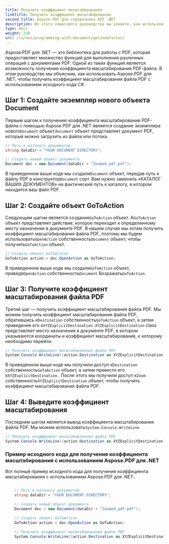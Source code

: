 ```yaml
---
title: Получить коэффициент масштабирования
linktitle: Получить коэффициент масштабирования
second_title: Aspose.PDF для справочника API .NET
description: Из этого пошагового руководства вы узнаете, как использовать Aspose.PDF для .NET для получения коэффициента масштабирования файла PDF.
type: docs
weight: 210
url: /ru/net/programming-with-document/getzoomfactor/
---
```

Aspose.PDF для .NET — это библиотека для работы с PDF, которая предоставляет множество функций для выполнения различных операций с документами PDF. Одной из таких функций является возможность получения коэффициента масштабирования PDF-файла. В этом руководстве мы объясним, как использовать Aspose.PDF для .NET, чтобы получить коэффициент масштабирования файла PDF с использованием исходного кода C#.


## Шаг 1: Создайте экземпляр нового объекта Document

 Первым шагом к получению коэффициента масштабирования PDF-файла с помощью Aspose.PDF для .NET является создание экземпляра нового`Document` объект.`Document` объект представляет документ PDF, который можно загрузить из файла или потока.

```csharp
// Путь к каталогу документов.
string dataDir = "YOUR DOCUMENT DIRECTORY";

// Создать новый объект документа
Document doc = new Document(dataDir + "Zoomed_pdf.pdf");
```

 В приведенном выше коде мы создали`Document` объект, передав путь к файлу PDF в конструктор`Document` сорт. Вам нужно заменить «КАТАЛОГ ВАШИХ ДОКУМЕНТОВ» на фактический путь к каталогу, в котором находится ваш файл PDF.

## Шаг 2: Создайте объект GoToAction

 Следующим шагом является создание`GoToAction` объект. А`GoToAction` объект представляет действие, которое переходит к определенному месту назначения в документе PDF. В нашем случае мы хотим получить коэффициент масштабирования файла PDF, поэтому мы будем использовать`OpenAction` собственность`Document` объект, чтобы получить`GoToAction` объект.

```csharp
// Создать объект GoToAction
GoToAction action = doc.OpenAction as GoToAction;
```

 В приведенном выше коде мы создали`GoToAction` объект, приведя`OpenAction` собственность`Document` Возражать`GoToAction`.

## Шаг 3: Получите коэффициент масштабирования файла PDF

Третий шаг — получить коэффициент масштабирования файла PDF. Мы можем получить коэффициент масштабирования файла PDF, обратившись к`Destination` собственность`GoToAction` объект, а затем приведение его к`XYZExplicitDestination` .`XYZExplicitDestination` class представляет место назначения в документе PDF, в котором указываются координаты и коэффициент масштабирования, к которому необходимо перейти.

```csharp
// Получить коэффициент масштабирования файла PDF
System.Console.WriteLine((action.Destination as XYZExplicitDestination).Zoom); // Значение масштабирования документа;
```

 В приведенном выше коде мы получили доступ к`Destination` собственность`GoToAction` объект, а затем привести его к`XYZExplicitDestination` . После этого мы получили доступ к`Zoom` собственность`XYZExplicitDestination` объект, чтобы получить коэффициент масштабирования файла PDF.

## Шаг 4: Выведите коэффициент масштабирования

 Последним шагом является вывод коэффициента масштабирования файла PDF. Мы можем использовать`System.Console.WriteLine`

```csharp
// Получить коэффициент масштабирования файла PDF
System.Console.WriteLine((action.Destination as XYZExplicitDestination).Zoom); // Значение масштабирования документа;
```        

### Пример исходного кода для получения коэффициента масштабирования с использованием Aspose.PDF для .NET

Вот полный пример исходного кода для получения коэффициента масштабирования с использованием Aspose.PDF для .NET:

```csharp

	// Путь к каталогу документов.
	string dataDir = "YOUR DOCUMENT DIRECTORY";

	// Создать новый объект документа
	Document doc = new Document(dataDir + "Zoomed_pdf.pdf");

	// Создать объект GoToAction
	GoToAction action = doc.OpenAction as GoToAction;
	
	// Получить коэффициент масштабирования файла PDF
	System.Console.WriteLine((action.Destination as XYZExplicitDestination).Zoom); // Значение масштабирования документа;
	
```
